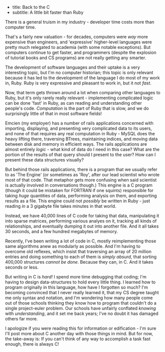 * title: Back to the C
* subtitle: A little bit faster than Ruby

There is a general truism in my industry - developer time costs more than computer time.

That's a fairly new valuation - for decades, computers were *way* more expensive than
engineers, and 'expressive' higher-level languages were pretty much relegated to academia
(with some notable exceptions). But computers continue to get faster, and programmers (despite
the explosion of tutorial books and CS programs) are not really getting any smarter.

The development of software languages and their uptake is a very interesting topic, but I'm
no computer historian; this topic is only relevant because it has led to the development of
the language I do most of my work in, Ruby. Ruby is very expressive and pleasant to work in,
but it not *fast*.

Now, that term gets thrown around a lot when comparing other languages to Ruby, but it's
only rarely really relevant - implementing complicated logic can be done 'fast' in Ruby,
as can reading and understanding other people's code. *Computation* is the part of Ruby that
is slow, and we do surprisingly little of that in most software fields!

Emcien (my employer) has a number of rails applications concerned with importing, displaying,
and presenting very complicated data to its users, and none of that requires any real computation
in Ruby - MySQL does the heavy lifting there, traversing BTrees, maintaining indices, and
moving data between disk and memory in efficient ways. The rails applications are almost entirely
*logic* - what kind of data do I need in this case? What are the portion of the results of
that query should I present to the user? How can I present these data structures visually?

But behind those rails applications, there is a program that we usually refer to as 'The Engine'
(or sometimes as 'Roy', after our lead scientist who wrote most of that code. That metaphor gets
more confusing when said scientist is actually involved in conversations though.) This engine is
a C program (though it could be mistaken for FORTRAN if one squints) responsible for taking *huge*
quantities of data, performing analysis on them, and exporting results as a file. This engine could
not *possibly* be written in Ruby - just reading *in* a 3 gigabyte file takes minutes in that world.

Instead, we have 40,000 lines of C code for taking that data, manipulating it into sparse matrices,
performing various analyes on it, tracking all kinds of relationships, and eventually dumping it
out into another file. And it all takes 30 seconds, and a few hundred megabytes of memory.

Recently, I've been writing a lot of code in C, mostly reimplementing those same algorithms anew
as modularly as possible. And I'm having to overcome old reflexes, which insist that traversing an
array of 20 million entries and doing something to each of them is *simply absurd*, that sorting
400,000 structures *cannot be done*. Because they can, in C. And it takes seconds or less.

But writing in C is *hard!* I spend more time debugging that coding; I'm having to design
data-structures to hold every little thing. I learned how to program originally in this language,
how have I forgotten so much? I'm becoming convinced that I never really learned it, that my
CS degree taught me only syntax and notation, and I'm wondering how many people come out of
those schools thinking they know how to program that couldn't do a single project-euler problem.
Our schools have unfairly conflated *knowing* with *understanding*, and it set me back years;
I've no doubt it has damaged others far more.

I apologize if you were reading this for information or edification - I'm sure I'll post more about C
another day with those things in mind. But for now, the take-away is: If you can't think of any way
to accomplish a task fast enough, there is always C!

